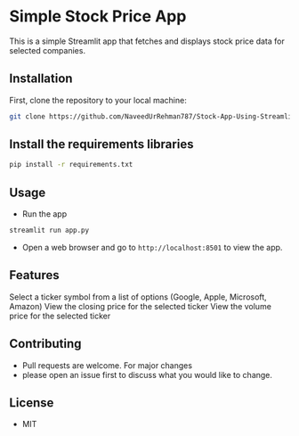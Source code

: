 # Simple Stock Price App

This is a simple Streamlit app that fetches and displays stock price data for selected companies.

## Installation

First, clone the repository to your local machine:

```bash
git clone https://github.com/NaveedUrRehman787/Stock-App-Using-Streamlit.git
```
## Install the requirements libraries
```bash
pip install -r requirements.txt
```
## Usage
- Run the app
```bash
streamlit run app.py
```
- Open a web browser and go to `http://localhost:8501` to view the app.

## Features
Select a ticker symbol from a list of options (Google, Apple, Microsoft, Amazon)
View the closing price for the selected ticker
View the volume price for the selected ticker


## Contributing
- Pull requests are welcome. For major changes
- please open an issue first to discuss what you would like to change.

## License
- MIT
